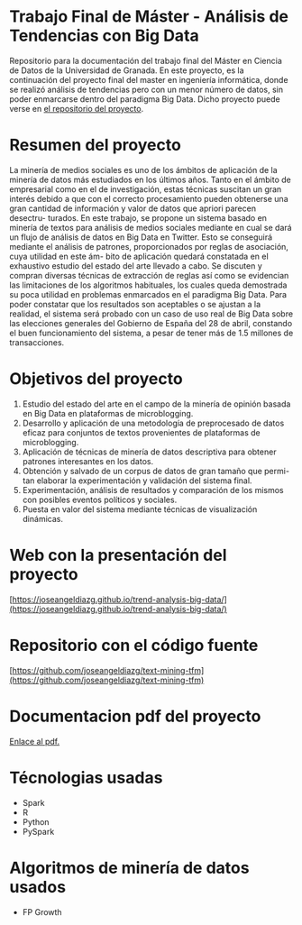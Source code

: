 # Trabajo Final de Máster - Análisis de Tendencias con Big Data

Repositorio para la documentación del trabajo final del Máster en Ciencia de Datos de la Universidad de Granada. En este proyecto, es la continuación del proyecto final del master en ingeniería informática, donde se realizó análisis de tendencias pero con un menor número de datos, sin poder enmarcarse dentro del paradigma Big Data. Dicho proyecto puede verse en [el repositorio del proyecto](https://github.com/joseangeldiazg/TFM).

# Resumen del proyecto 

La minería de medios sociales es uno de los ámbitos de aplicación de la minería de datos más estudiados en los últimos años. Tanto en el ámbito de empresarial como en el de investigación, estas técnicas suscitan un gran interés debido a que con el correcto procesamiento pueden obtenerse una gran cantidad de información y valor de datos que apriori parecen desectru- turados. En este trabajo, se propone un sistema basado en minería de textos para análisis de medios sociales mediante en cual se dará un flujo de análisis de datos en Big Data en Twitter. Esto se conseguirá mediante el análisis de patrones, proporcionados por reglas de asociación, cuya utilidad en este ám- bito de aplicación quedará constatada en el exhaustivo estudio del estado del arte llevado a cabo. Se discuten y compran diversas técnicas de extracción de reglas así como se evidencian las limitaciones de los algoritmos habituales, los cuales queda demostrada su poca utilidad en problemas enmarcados en el paradigma Big Data. Para poder constatar que los resultados son aceptables o se ajustan a la realidad, el sistema será probado con un caso de uso real de Big Data sobre las elecciones generales del Gobierno de España del 28 de abril, constando el buen funcionamiento del sistema, a pesar de tener más de 1.5 millones de transacciones.

# Objetivos del proyecto

1. Estudio del estado del arte en el campo de la minería de opinión basada en Big Data en plataformas de microblogging.
2. Desarrollo y aplicación de una metodología de preprocesado de datos eficaz para conjuntos de textos provenientes de plataformas de microblogging.
3. Aplicación de técnicas de minería de datos descriptiva para obtener patrones interesantes en los datos.
4. Obtención y salvado de un corpus de datos de gran tamaño que permi- tan elaborar la experimentación y validación del sistema final.
5. Experimentación, análisis de resultados y comparación de los mismos con posibles eventos políticos y sociales.
6. Puesta en valor del sistema mediante técnicas de visualización dinámicas.

# Web con la presentación del proyecto

[https://joseangeldiazg.github.io/trend-analysis-big-data/](https://joseangeldiazg.github.io/trend-analysis-big-data/)

# Repositorio con el código fuente

[https://github.com/joseangeldiazg/text-mining-tfm](https://github.com/joseangeldiazg/text-mining-tfm)
# Documentacion pdf del proyecto

[Enlace al pdf.](https://drive.google.com/open?id=1XrP8ABYNWHF9CkPNRflM0ngbjEcCINdF)

# Técnologias usadas

* Spark
* R
* Python
* PySpark


# Algoritmos de minería de datos usados

* FP Growth



